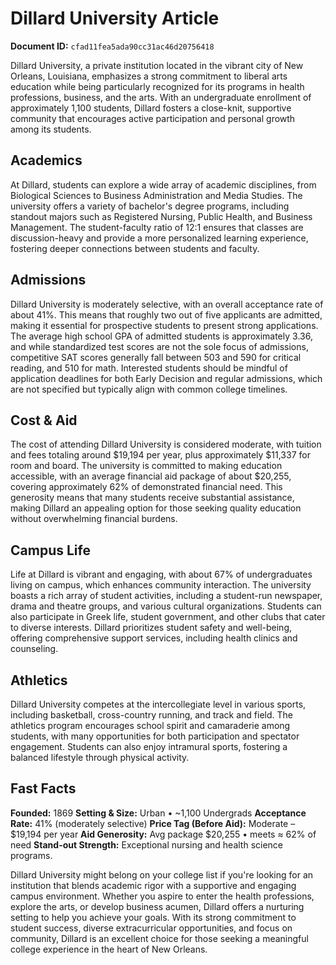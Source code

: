 # Dillard University Article

**Document ID:** `cfad11fea5ada90cc31ac46d20756418`

Dillard University, a private institution located in the vibrant city of New Orleans, Louisiana, emphasizes a strong commitment to liberal arts education while being particularly recognized for its programs in health professions, business, and the arts. With an undergraduate enrollment of approximately 1,100 students, Dillard fosters a close-knit, supportive community that encourages active participation and personal growth among its students.

## Academics
At Dillard, students can explore a wide array of academic disciplines, from Biological Sciences to Business Administration and Media Studies. The university offers a variety of bachelor's degree programs, including standout majors such as Registered Nursing, Public Health, and Business Management. The student-faculty ratio of 12:1 ensures that classes are discussion-heavy and provide a more personalized learning experience, fostering deeper connections between students and faculty.

## Admissions
Dillard University is moderately selective, with an overall acceptance rate of about 41%. This means that roughly two out of five applicants are admitted, making it essential for prospective students to present strong applications. The average high school GPA of admitted students is approximately 3.36, and while standardized test scores are not the sole focus of admissions, competitive SAT scores generally fall between 503 and 590 for critical reading, and 510 for math. Interested students should be mindful of application deadlines for both Early Decision and regular admissions, which are not specified but typically align with common college timelines.

## Cost & Aid
The cost of attending Dillard University is considered moderate, with tuition and fees totaling around $19,194 per year, plus approximately $11,337 for room and board. The university is committed to making education accessible, with an average financial aid package of about $20,255, covering approximately 62% of demonstrated financial need. This generosity means that many students receive substantial assistance, making Dillard an appealing option for those seeking quality education without overwhelming financial burdens.

## Campus Life
Life at Dillard is vibrant and engaging, with about 67% of undergraduates living on campus, which enhances community interaction. The university boasts a rich array of student activities, including a student-run newspaper, drama and theatre groups, and various cultural organizations. Students can also participate in Greek life, student government, and other clubs that cater to diverse interests. Dillard prioritizes student safety and well-being, offering comprehensive support services, including health clinics and counseling.

## Athletics
Dillard University competes at the intercollegiate level in various sports, including basketball, cross-country running, and track and field. The athletics program encourages school spirit and camaraderie among students, with many opportunities for both participation and spectator engagement. Students can also enjoy intramural sports, fostering a balanced lifestyle through physical activity.

## Fast Facts
**Founded:** 1869
**Setting & Size:** Urban • ~1,100 Undergrads
**Acceptance Rate:** 41% (moderately selective)
**Price Tag (Before Aid):** Moderate – $19,194 per year
**Aid Generosity:** Avg package $20,255 • meets ≈ 62% of need
**Stand-out Strength:** Exceptional nursing and health science programs.

Dillard University might belong on your college list if you're looking for an institution that blends academic rigor with a supportive and engaging campus environment. Whether you aspire to enter the health professions, explore the arts, or develop business acumen, Dillard offers a nurturing setting to help you achieve your goals. With its strong commitment to student success, diverse extracurricular opportunities, and focus on community, Dillard is an excellent choice for those seeking a meaningful college experience in the heart of New Orleans.
